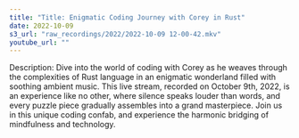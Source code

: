 ```yaml
---
title: "Title: Enigmatic Coding Journey with Corey in Rust"
date: 2022-10-09
s3_url: "raw_recordings/2022/2022-10-09 12-00-42.mkv"
youtube_url: ""
---
```


Description:
Dive into the world of coding with Corey as he weaves through the complexities of Rust language in an enigmatic wonderland filled with soothing ambient music. This live stream, recorded on October 9th, 2022, is an experience like no other, where silence speaks louder than words, and every puzzle piece gradually assembles into a grand masterpiece. Join us in this unique coding confab, and experience the harmonic bridging of mindfulness and technology.

